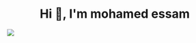 
<h1 align="center">Hi 👋, I'm mohamed essam</h1>
<img class="img" src="https://github-readme-stats.vercel.app/api/top-langs/?username=mohamedessam2127&theme=radical&layout=compact" />
